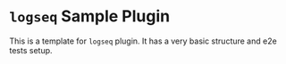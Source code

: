 # `logseq` Sample Plugin

This is a template for `logseq` plugin. It has a very basic structure and e2e tests setup.
